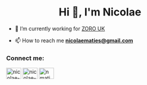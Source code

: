 <h1 align="center">Hi 👋, I'm Nicolae</h1>

- 🔭   I’m currently working for [ZORO UK](https://zoro.co.uk)

- 📫   How to reach me **nicolaematies@gmail.com**

<h3 align="left">Connect me:</h3>
<p align="left">
<a href="https://linkedin.com/in/nicolae-maties-48a2b4121" target="blank"><img align="center" src="https://cdn.jsdelivr.net/npm/simple-icons@3.0.1/icons/linkedin.svg" alt="nicolae-maties-48a2b4121" height="30" width="40" /></a>
<a href="https://stackoverflow.com/users/6729397/nicolae-maties" target="blank"><img align="center" src="https://cdn.jsdelivr.net/npm/simple-icons@3.0.1/icons/stackoverflow.svg" alt="nicolae-maties" height="30" width="40" /></a>
<a href="https://instagram.com/nmatiess" target="blank"><img align="center" src="https://cdn.jsdelivr.net/npm/simple-icons@3.0.1/icons/instagram.svg" alt="nmaties9" height="30" width="40" /></a>
</p>
